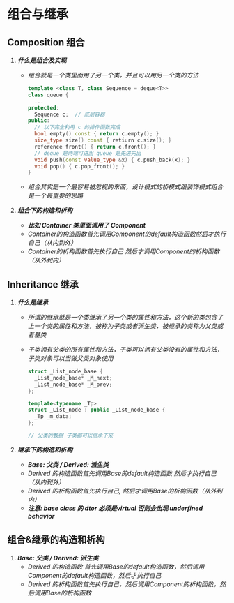 # 

# 组合与继承


## Composition 组合

1. ***什么是组合及实现***

   - *组合就是一个类里面用了另一个类，并且可以用另一个类的方法*

     ```cpp
     template <class T, class Sequence = deque<T>>
     class queue {
       ...
     protected:
       Sequence c;  // 底层容器
     public:
       // 以下完全利用 c 的操作函数完成
       bool empty() const { return c.empty(); }
       size_type size() const { retiurn c.size(); }
       reference front() { return c.front(); }
       // deque 是两端可进出 queue 是先进先出
       void push(const value_type &x) { c.push_back(x); }
       void pop() { c.pop_front(); }
     }
     ```

   - *组合其实是一个最容易被忽视的东西，设计模式的桥模式跟装饰模式组合是一个最重要的思路*

2. ***组合下的构造和析构***

   - ***比如 Container 类里面调用了 Component***
   - *Container的构造函数首先调用Component的default构造函数然后才执行自己（从内到外）*
   - *Container的析构函数首先执行自己 然后才调用Component的析构函数（从外到内）*

## Inheritance 继承

1. ***什么是继承***

   - *所谓的继承就是一个类继承了另一个类的属性和方法，这个新的类包含了上一个类的属性和方法，被称为子类或者派生类，被继承的类称为父类或者基类*

   - *子类拥有父类的所有属性和方法，子类可以拥有父类没有的属性和方法，子类对象可以当做父类对象使用*

     ```cpp
     struct _List_node_base {
       _List_node_base* _M_next;
       _List_node_base* _M_prev;
     };
     
     template<typename _Tp>
     struct _List_node : public _List_node_base {
       _Tp _m_data;
     };
     
     // 父类的数据 子类都可以继承下来
     ```

2. ***继承下的构造和析构***

   - ***Base: 父类 / Derived: 派生类***
   - *Derived 的构造函数首先调用Base的default构造函数 然后才执行自己（从内到外）*
   - *Derived 的析构函数首先执行自己, 然后才调用Base的析构函数（从外到内）*
   - ***注意: base class 的 dtor 必须是virtual 否则会出现 underfined behavior***

## 组合&继承的构造和析构

1. ***Base: 父类 / Derived: 派生类***
   - *Derived 的构造函数 首先调用Base的default构造函数，然后调用Component的default构造函数，然后才执行自己*
   - *Derived 的析构函数首先执行自己，然后调用Component的析构函数，然后调用Base的析构函数*


